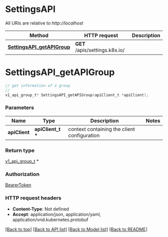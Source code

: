 # SettingsAPI

All URIs are relative to *http://localhost*

Method | HTTP request | Description
------------- | ------------- | -------------
[**SettingsAPI_getAPIGroup**](SettingsAPI.md#SettingsAPI_getAPIGroup) | **GET** /apis/settings.k8s.io/ | 


# **SettingsAPI_getAPIGroup**
```c
// get information of a group
//
v1_api_group_t* SettingsAPI_getAPIGroup(apiClient_t *apiClient);
```

### Parameters
Name | Type | Description  | Notes
------------- | ------------- | ------------- | -------------
**apiClient** | **apiClient_t \*** | context containing the client configuration | 

### Return type

[v1_api_group_t](v1_api_group.md) *


### Authorization

[BearerToken](../README.md#BearerToken)

### HTTP request headers

 - **Content-Type**: Not defined
 - **Accept**: application/json, application/yaml, application/vnd.kubernetes.protobuf

[[Back to top]](#) [[Back to API list]](../README.md#documentation-for-api-endpoints) [[Back to Model list]](../README.md#documentation-for-models) [[Back to README]](../README.md)

